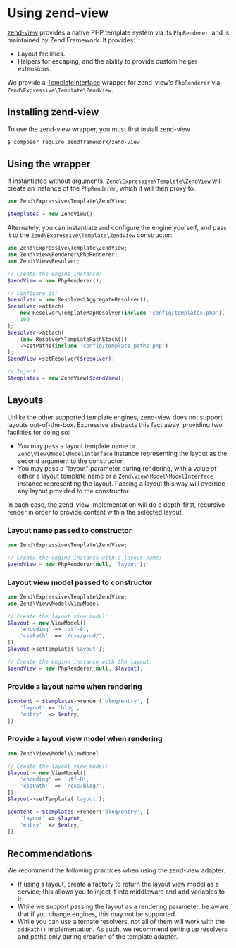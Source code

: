 # Using zend-view

[zend-view](https://github.com/zendframework/zend-view) provides a native PHP
template system via its `PhpRenderer`, and is maintained by Zend Framework. It
provides:

- Layout facilities.
- Helpers for escaping, and the ability to provide custom helper extensions.

We provide a [TemplateInterface](interface.md) wrapper for zend-view's
`PhpRenderer` via `Zend\Expressive\Template\ZendView`.

## Installing zend-view

To use the zend-view wrapper, you must first install zend-view

```bash
$ composer require zendframework/zend-view
```

## Using the wrapper

If instantiated without arguments, `Zend\Expressive\Template\ZendView` will create
an instance of the `PhpRenderer`, which it will then proxy to.

```php
use Zend\Expressive\Template\ZendView;

$templates = new ZendView();
```

Alternately, you can instantiate and configure the engine yourself, and pass it
to the `Zend\Expressive\Template\ZendView` constructor:

```php
use Zend\Expressive\Template\ZendView;
use Zend\View\Renderer\PhpRenderer;
use Zend\View\Resolver;

// Create the engine instance:
$zendView = new PhpRenderer();

// Configure it:
$resolver = new Resolver\AggregateResolver();
$resolver->attach(
    new Resolver\TemplateMapResolver(include 'config/templates.php'),
    100
);
$resolver->attach(
    (new Resolver\TemplatePathStack())
    ->setPaths(include 'config/template_paths.php')
);
$zendView->setResolver($resolver);

// Inject:
$templates = new ZendView($zendView);
```

## Layouts

Unlike the other supported template engines, zend-view does not support layouts
out-of-the-box. Expressive abstracts this fact away, providing two facilities
for doing so:

- You may pass a layout template name or `Zend\View\Model\ModelInterface`
  instance representing the layout as the second argument to the constructor.
- You may pass a "layout" parameter during rendering, with a value of either a
  layout template name or a `Zend\View\Model\ModelInterface`
  instance representing the layout. Passing a layout this way will override any
  layout provided to the constructor.

In each case, the zend-view implementation will do a depth-first, recursive
render in order to provide content within the selected layout.

### Layout name passed to constructor

```php
use Zend\Expressive\Template\ZendView;

// Create the engine instance with a layout name:
$zendView = new PhpRenderer(null, 'layout');
```

### Layout view model passed to constructor

```php
use Zend\Expressive\Template\ZendView;
use Zend\View\Model\ViewModel

// Create the layout view model:
$layout = new ViewModel([
    'encoding' => 'utf-8',
    'cssPath'  => '/css/prod/',
]);
$layout->setTemplate('layout');

// Create the engine instance with the layout:
$zendView = new PhpRenderer(null, $layout);
```

### Provide a layout name when rendering

```php
$content = $templates->render('blog/entry', [
    'layout' => 'blog',
    'entry'  => $entry,
]);
```

### Provide a layout view model when rendering

```php
use Zend\View\Model\ViewModel

// Create the layout view model:
$layout = new ViewModel([
    'encoding' => 'utf-8',
    'cssPath'  => '/css/blog/',
]);
$layout->setTemplate('layout');

$content = $templates->render('blog/entry', [
    'layout' => $layout,
    'entry'  => $entry,
]);
```

## Recommendations

We recommend the following practices when using the zend-view adapter:

- If using a layout, create a factory to return the layout view model as a
  service; this allows you to inject it into middleware and add variables to it.
- While we support passing the layout as a rendering parameter, be aware that if
  you change engines, this may not be supported.
- While you can use alternate resolvers, not all of them will work with the
  `addPath()` implementation. As such, we recommend setting up resolvers and
  paths only during creation of the template adapter.
